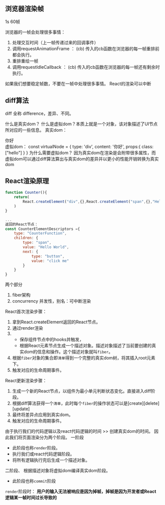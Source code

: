 ## 浏览器渲染帧
1s 60帧

浏览器的一帧会处理很多事情：
1. 处理交互时间（上一帧传递过来的回调事件）
2. 调用requestAnimationFrame ： (cb) 传入的cb函数在浏览器的每一帧重排前都会执行。
3. 重排重绘一帧
4. 调用requestIdleCallback ： (cb) 传入的cb函数在浏览器的每一帧还有剩余时执行。

如果我们想要稳定帧数，不要在一帧中处理很多事情。
React的渲染可以中断

## diff算法
diff 全称 difference，差异、不同。

什么是真实dom？ 
什么是虚拟dom？本质上就是一个对象，该对象描述了UI节点所对应的一些信息。
真实dom： <div class="hello"> 你好 </div>
虚拟dom： const virtualNode = {
    type: 'div',
    content: '你好',
    props:{
        class: ["hello"]
    }
}
为什么需要虚拟dom？ 因为真实dom在渲染是会附带很多属性，而虚拟dom可以通过diff算法算出与真实dom的差异并以更小的性能开销转换为真实dom


## React渲染原理

```js
function Counter(){
    return(
        React.createElement("div",{},React.createElement("span",{},"Hello World"),React.createElement("button",{},"click me"))
    )
}

...
返回的React节点：
const CounterElementDescriptors ={
    type: "CounterFunction",
    children: {
        type: "span",
        value: "Hello World",
        next: {
            type: "button",
            value: "click me"
        }
    }
}

```

两个部分
1. fiber架构
2. concurrency 并发性，别名：可中断渲染

React首次渲染步骤：
1. 拿到React.createElement返回的React节点。
2. 通过render渲染
3. - 保存组件节点中的hooks并触发，
   - 根据React元素节点生成一个描述对象。描述对象描述了当前要创建的真实dom的信息和操作。这个描述对象就叫`fiber`。
4. 根据`fiber`对象的集合即`清单`得到一个完整的真实dom树，将其插入root元素下。
5. 触发对应的生命周期事件。

React更新渲染步骤：
1. 生成一个新的React节点，以组件为最小单元判断状态变化。直接进入diff阶段。
2. 根据diff算法获得一个`清单`，此时每个`fiber`的操作状态可以是[create][delete][update]
3. 最终将差异点应用到真实dom。
4. 触发对应的生命周期事件。

由于执行我们的代码逻辑以及react代码逻辑的时间 >> 创建真实dom的时间。
因此我们将页面渲染分为两个阶段。
一阶段 
- 此阶段也称`render`阶段。
- 执行我们或react代码逻辑阶段。
- 将所有逻辑执行完后生成一个描述对象。

二阶段、 根据描述对象将虚拟dom编译真实dom阶段。
- 此阶段也称`commit`阶段

`render`阶段时：
**用户的输入无法被响应是因为掉帧，掉帧是因为开发者或React逻辑某一帧时间过长导致的**
